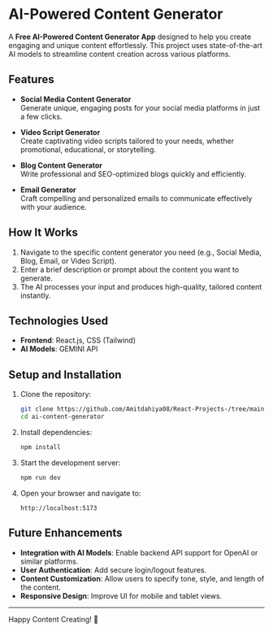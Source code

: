 
# AI-Powered Content Generator

A **Free AI-Powered Content Generator App** designed to help you create engaging and unique content effortlessly. This project uses state-of-the-art AI models to streamline content creation across various platforms.

## Features

- **Social Media Content Generator**  
  Generate unique, engaging posts for your social media platforms in just a few clicks.

- **Video Script Generator**  
  Create captivating video scripts tailored to your needs, whether promotional, educational, or storytelling.

- **Blog Content Generator**  
  Write professional and SEO-optimized blogs quickly and efficiently.

- **Email Generator**  
  Craft compelling and personalized emails to communicate effectively with your audience.

## How It Works

1. Navigate to the specific content generator you need (e.g., Social Media, Blog, Email, or Video Script).
2. Enter a brief description or prompt about the content you want to generate.
3. The AI processes your input and produces high-quality, tailored content instantly.

## Technologies Used

- **Frontend**: React.js, CSS (Tailwind)
- **AI Models**: GEMINI API 


## Setup and Installation

1. Clone the repository:
   ```bash
   git clone https://github.com/Amitdahiya08/React-Projects-/tree/main/AI%20Content%20Generator
   cd ai-content-generator
   ```

2. Install dependencies:
   ```bash
   npm install
   ```

3. Start the development server:
   ```bash
   npm run dev
   ```

4. Open your browser and navigate to:
   ```
   http://localhost:5173
   ```



## Future Enhancements

- **Integration with AI Models**: Enable backend API support for OpenAI or similar platforms.
- **User Authentication**: Add secure login/logout features.
- **Content Customization**: Allow users to specify tone, style, and length of the content.
- **Responsive Design**: Improve UI for mobile and tablet views.


---

Happy Content Creating! 🚀

